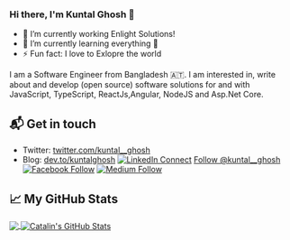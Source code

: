 ### Hi there, I'm  Kuntal Ghosh 👋

- 🔭 I’m currently working Enlight Solutions!
- 🌱 I’m currently learning everything 🤣
- ⚡ Fun fact: I love to Exlopre the world 

I am a Software Engineer from Bangladesh 🇦🇹. I am interested in, write about and develop (open source) software solutions for and with JavaScript, TypeScript, ReactJs,Angular, NodeJS and Asp.Net Core.


## 📬 Get in touch

- Twitter: [twitter.com/kuntal__ghosh][3]
- Blog: [dev.to/kuntalghosh][4]
[![LinkedIn Connect](https://img.shields.io/badge/%20-Connect-black?color=14171A&labelColor=212121&logo=linkedin&logoColor=ffffff)](https://www.linkedin.com/in/kuntal-ghosh/)
<a href="https://twitter.com/kuntal__ghosh?ref_src=twsrc%5Etfw" class="twitter-follow-button" data-show-count="false">Follow @kuntal__ghosh</a><script async src="https://platform.twitter.com/widgets.js" charset="utf-8"></script>
[![Facebook Follow](https://img.shields.io/badge/%20-Follow-black?color=14171A&labelColor=1976d2&logo=facebook&logoColor=ffffff)](https://web.facebook.com/kuntal.ghosh.3597789) 
[![Medium Follow](https://img.shields.io/badge/%20-Follow-black?color=14171A&labelColor=1976d2&logo=medium&logoColor=ffffff)](https://medium.com/@kuntalghosh.ewu) 


## &#x1f4c8; My GitHub Stats

<a href="https://github.com/kuntal-ghosh/kuntal-ghosh">
  <img align="center" src="https://github-readme-stats.vercel.app/api/top-langs/?username=kuntal-ghosh&hide=java,html&title_color=ffffff&text_color=c9cacc&icon_color=2bbc8a&bg_color=1d1f21" />
</a>

<a href="https://github.com/kuntal-ghosh/kuntal-ghosh">
  <img align="center" src="https://github-readme-stats.vercel.app/api?username=kuntal-ghosh&show_icons=true&line_height=27&count_private=true&title_color=ffffff&text_color=c9cacc&icon_color=2bbc8a&bg_color=1d1f21" alt="Catalin's GitHub Stats" />
</a>

[1]: https://kuntal-ghosh.me/?utm_source=github.com&utm_medium=gh-profile-kuntal-ghosh&utm_campaign=kuntal-ghosh
[2]: https://www.linkedin.com/in/kuntal-ghosh/
[3]: https://twitter.com/kuntal__ghosh
[4]: https://dev.to/kuntalghosh
